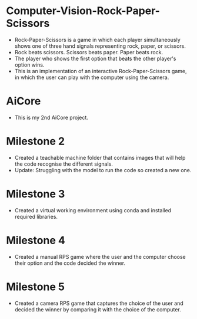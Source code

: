# Computer-Vision-Rock-Paper-Scissors

- Rock-Paper-Scissors is a game in which each player simultaneously shows one of three hand signals representing rock, paper, or scissors.
- Rock beats scissors. Scissors beats paper. Paper beats rock. 
- The player who shows the first option that beats the other player's option wins. 
- This is an implementation of an interactive Rock-Paper-Scissors game, in which the user can play with the computer using the camera.

# AiCore
- This is my 2nd AiCore project.

# Milestone 2

- Created a teachable machine folder that contains images that will help the code recognise the different signals.
- Update: Struggling with the model to run the code so created a new one.


# Milestone 3

- Created a virtual working environment using conda and installed required libraries.

# Milestone 4

- Created a manual RPS game where the user and the computer choose their option and the code decided the winner.

# Milestone 5

- Created a camera RPS game that captures the choice of the user and decided the winner by comparing it with the choice of the computer.
